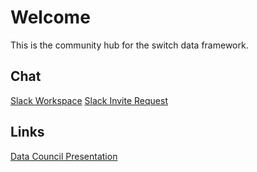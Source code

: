 # Welcome

This is the community hub for the switch data framework.

## Chat

[Slack Workspace](https://switch-data.slack.com/)
[Slack Invite Request](https://forms.gle/NvnsDP4APPXzaqbX8)

## Links

[Data Council Presentation](resources/data-council-2019-04-18.pdf)
